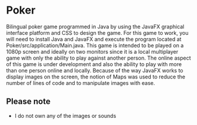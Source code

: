 # Poker
Bilingual poker game programmed in Java by using the JavaFX graphical interface platform and CSS to design the game. For this game to work, you will need to install Java and JavaFX and execute the program located at Poker/src/application/Main.java. This game is intended to be played on a 1080p screen and ideally on two monitors since it is a local multiplayer game with only the ability to play against another person. The online aspect of this game is under development and also the ability to play with more than one person online and locally. Because of the way JavaFX works to display images on the screen, the notion of Maps was used to reduce the number of lines of code and to manipulate images with ease.

## Please note
* I do not own any of the images or sounds 
